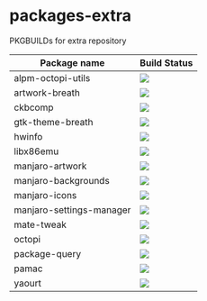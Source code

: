 # packages-extra
PKGBUILDs for extra repository

| Package name | Build Status |
| ------------ | ------------ |
| alpm-octopi-utils   | ![](http://mirror.strits.dk:8090/view/Manjaro%20ARM%20Extra/job/alpm-octopi-utils/badge/icon) |
| artwork-breath  | ![](http://mirror.strits.dk:8090/view/Manjaro%20ARM%20Extra/job/artwork-breath/badge/icon) |
| ckbcomp | ![](http://mirror.strits.dk:8090/view/Manjaro%20ARM%20Extra/job/ckbcomp/badge/icon) |
| gtk-theme-breath | ![](http://mirror.strits.dk:8090/view/Manjaro%20ARM%20Extra/job/gtk-theme-breath/badge/icon) |
| hwinfo | ![](http://mirror.strits.dk:8090/view/Manjaro%20ARM%20Extra/job/hwinfo/badge/icon) |
| libx86emu | ![](http://mirror.strits.dk:8090/view/Manjaro%20ARM%20Extra/job/libx86emu/badge/icon) |
| manjaro-artwork | ![](http://mirror.strits.dk:8090/view/Manjaro%20ARM%20Extra/job/manjaro-artwork/badge/icon) |
| manjaro-backgrounds | ![](http://mirror.strits.dk:8090/view/Manjaro%20ARM%20Extra/job/manjaro-backgrounds/badge/icon) |
| manjaro-icons | ![](http://mirror.strits.dk:8090/view/Manjaro%20ARM%20Extra/job/manjaro-icons/badge/icon) |
| manjaro-settings-manager | ![](http://mirror.strits.dk:8090/view/Manjaro%20ARM%20Extra/job/manjaro-settings-manager/badge/icon) |
| mate-tweak | ![](http://mirror.strits.dk:8090/view/Manjaro%20ARM%20Extra/job/mate-tweak/badge/icon) |
| octopi | ![](http://mirror.strits.dk:8090/view/Manjaro%20ARM%20Extra/job/octopi/badge/icon) |
| package-query | ![](http://mirror.strits.dk:8090/view/Manjaro%20ARM%20Extra/job/package-query/badge/icon) |
| pamac | ![](http://mirror.strits.dk:8090/view/Manjaro%20ARM%20Extra/job/pamac/badge/icon) |
| yaourt | ![](http://mirror.strits.dk:8090/view/Manjaro%20ARM%20Extra/job/yaourt/badge/icon) |
